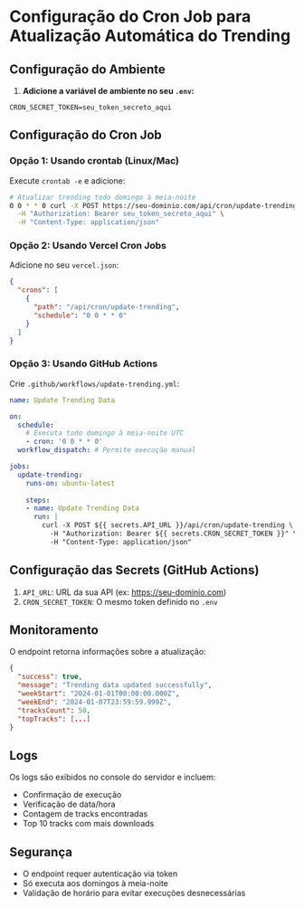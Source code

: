 # Configuração do Cron Job para Atualização Automática do Trending

## Configuração do Ambiente

1. **Adicione a variável de ambiente no seu `.env`:**
```env
CRON_SECRET_TOKEN=seu_token_secreto_aqui
```

## Configuração do Cron Job

### Opção 1: Usando crontab (Linux/Mac)

Execute `crontab -e` e adicione:

```bash
# Atualizar trending todo domingo à meia-noite
0 0 * * 0 curl -X POST https://seu-dominio.com/api/cron/update-trending \
  -H "Authorization: Bearer seu_token_secreto_aqui" \
  -H "Content-Type: application/json"
```

### Opção 2: Usando Vercel Cron Jobs

Adicione no seu `vercel.json`:

```json
{
  "crons": [
    {
      "path": "/api/cron/update-trending",
      "schedule": "0 0 * * 0"
    }
  ]
}
```

### Opção 3: Usando GitHub Actions

Crie `.github/workflows/update-trending.yml`:

```yaml
name: Update Trending Data

on:
  schedule:
    # Executa todo domingo à meia-noite UTC
    - cron: '0 0 * * 0'
  workflow_dispatch: # Permite execução manual

jobs:
  update-trending:
    runs-on: ubuntu-latest
    
    steps:
    - name: Update Trending Data
      run: |
        curl -X POST ${{ secrets.API_URL }}/api/cron/update-trending \
          -H "Authorization: Bearer ${{ secrets.CRON_SECRET_TOKEN }}" \
          -H "Content-Type: application/json"
```

## Configuração das Secrets (GitHub Actions)

1. `API_URL`: URL da sua API (ex: https://seu-dominio.com)
2. `CRON_SECRET_TOKEN`: O mesmo token definido no `.env`

## Monitoramento

O endpoint retorna informações sobre a atualização:

```json
{
  "success": true,
  "message": "Trending data updated successfully",
  "weekStart": "2024-01-01T00:00:00.000Z",
  "weekEnd": "2024-01-07T23:59:59.999Z",
  "tracksCount": 50,
  "topTracks": [...]
}
```

## Logs

Os logs são exibidos no console do servidor e incluem:
- Confirmação de execução
- Verificação de data/hora
- Contagem de tracks encontradas
- Top 10 tracks com mais downloads

## Segurança

- O endpoint requer autenticação via token
- Só executa aos domingos à meia-noite
- Validação de horário para evitar execuções desnecessárias 